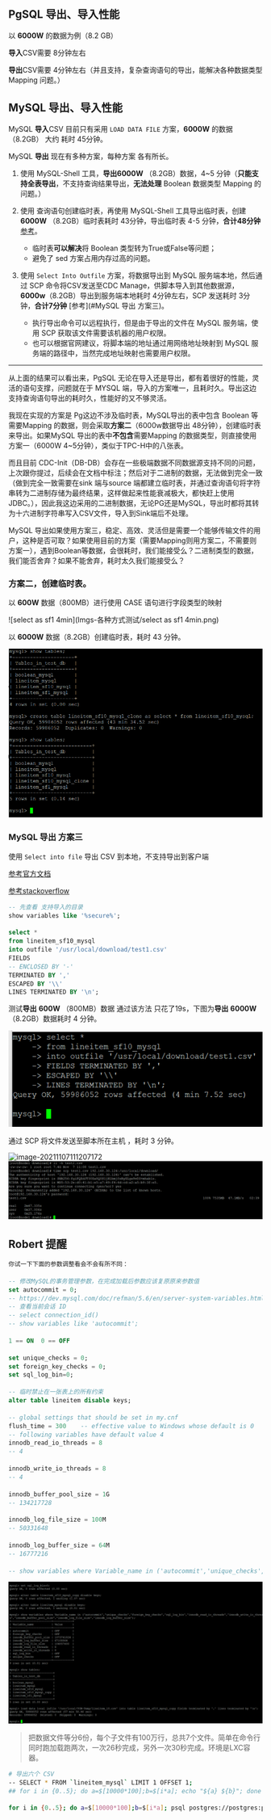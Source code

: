 

## PgSQL **导出、导入**性能

以 **6000W** 的数据为例（8.2 GB）

**导入**CSV需要  8分钟左右

**导出**CSV需要 4分钟左右（并且支持，复杂查询语句的导出，能解决各种数据类型Mapping 问题。）



## MySQL **导出、导入**性能

MySQL **导入**CSV 目前只有采用 `LOAD DATA FILE` 方案，**6000W** 的数据（8.2GB） 大约 耗时 45分钟。

MySQL **导出** 现在有多种方案，每种方案 各有所长。

1.  使用 MySQL-Shell 工具，**导出6000W** （8.2GB）数据，4~5 分钟（**只能支持全表导出**，不支持查询结果导出，**无法处理** Boolean 数据类型 Mapping 的问题。）
2.  使用 查询语句创建临时表，再使用 MySQL-Shell 工具导出临时表，创建**6000W**  （8.2GB）临时表耗时 43分钟，导出临时表 4-5 分钟，**合计48分钟** [参考](#方案二，创建临时表。)。

    -   临时表**可以解决**将 Boolean 类型转为True或False等问题；
    -   避免了 sed 方案占用内存过高的问题。
3.  使用 `Select Into Outfile` 方案，将数据导出到 MySQL 服务端本地，然后通过 SCP 命令将CSV发送至CDC Manage，供脚本导入到其他数据源，**6000w**（8.2GB）导出到服务端本地耗时 4分钟左右，SCP 发送耗时 3分钟，**合计7分钟** [参考](#MySQL 导出 方案三)。
    -   执行导出命令可以远程执行，但是由于导出的文件在 MySQL 服务端，使用 SCP 获取该文件需要该机器的用户权限。
    -   也可以根据官网建议，将脚本端的地址通过用网络地址映射到 MySQL 服务端的路径中，当然完成地址映射也需要用户权限。



---

从上面的结果可以看出来，PgSQL 无论在导入还是导出，都有着很好的性能，灵活的语句支撑，问题就在于 MYSQL 端，导入的方案唯一，且耗时久。导出这边支持查询语句导出的耗时久，性能好的又不够灵活。

我现在实现的方案是 Pg这边不涉及临时表，MySQL导出的表中包含 Boolean 等需要Mapping 的数据，则会采取**方案二**（6000w数据导出 48分钟），创建临时表来导出。如果MySQL 导出的表中**不包含**需要Mapping 的数据类型，则直接使用方案一（6000W 4~5分钟），类似于TPC-H中的八张表。

而且目前 CDC-Init（DB-DB）会存在一些极端数据不同数据源支持不同的问题，上次跟你提过，后续会在文档中标注；然后对于二进制的数据，无法做到完全一致（做到完全一致需要在sink 端与source 端都建立临时表，并通过查询语句将字符串转为二进制存储为最终结果，这样做起来性能衰减极大，都快赶上使用JDBC。），因此我这边采用的二进制数据，无论PG还是MySQL，导出时都将其转为十六进制字符串写入CSV文件，导入到Sink端后不处理。

MySQL 导出如果使用方案三，稳定、高效、灵活但是需要一个能够传输文件的用户，这种是否可取？如果使用目前的方案（需要Mapping则用方案二，不需要则方案一），遇到Boolean等数据，会很耗时，我们能接受么？二进制类型的数据，我们能否舍弃？如果不能舍弃，耗时太久我们能接受么？







### 方案二，创建临时表。

以 **600W** 数据（800MB）进行使用 CASE 语句进行字段类型的映射

![select as sf1 4min](Imgs-各种方式测试/select as sf1 4min.png)

以 **6000W** 数据（8.2GB）创建临时表，耗时 43 分钟。

![image-20211108111438590](Imgs-各种方式测试/image-20211108111438590.png)



### MySQL 导出 方案三

使用 `Select into file` 导出 CSV 到本地，不支持导出到客户端 

[参考官方文档](https://dev.mysql.com/doc/refman/8.0/en/select-into.html)

[参考stackoverflow](https://stackoverflow.com/questions/2804332/mysql-select-into-outfile-to-a-different-server)

```sql
-- 先查看 支持导入的目录
show variables like '%secure%';

select *
from lineitem_sf10_mysql
into outfile '/usr/local/download/test1.csv'
FIELDS
-- ENCLOSED BY '-'
TERMINATED BY ','
ESCAPED BY '\\'
LINES TERMINATED BY '\n';
```

测试**导出** **600W**  （800MB）数据 通过该方法 只花了19s，下图为**导出** **6000W**（8.2GB）数据耗时 4 分钟。

![image-20211107110937855](Imgs-各种方式测试/image-20211107110937855.png)



通过 SCP 将文件发送至脚本所在主机 ，耗时 3 分钟。

![image-20211107111207172](Imgs-各种方式测试/image-20211107111207172.png)![image-20211107111416531](Imgs-各种方式测试/image-20211107111416531.png)









## Robert 提醒

```sql
你试一下下面的参数调整看会不会有所不同：

-- 修改MySQL的事务管理参数，在完成加载后参数应该复原原来参数值
set autocommit = 0;
-- https://dev.mysql.com/doc/refman/5.6/en/server-system-variables.html#sysvar_autocommit
-- 查看当前会话 ID
-- select connection_id() 
-- show variables like 'autocommit';

1 == ON  0 == OFF

set unique_checks = 0;
set foreign_key_checks = 0;
set sql_log_bin=0;

-- 临时禁止在一张表上的所有约束
alter table lineitem disable keys;

-- global settings that should be set in my.cnf
flush_time = 300    -- effective value to Windows whose default is 0
-- following variables have default value 4
innodb_read_io_threads = 8
-- 4

innodb_write_io_threads = 8
-- 4

innodb_buffer_pool_size = 1G
-- 134217728

innodb_log_file_size = 100M
-- 50331648

innodb_log_buffer_size = 64M
-- 16777216

-- show variables where Variable_name in ('autocommit','unique_checks','foreign_key_checks','sql_log_bin','innodb_read_io_threads','innodb_write_io_threads','innodb_buffer_pool_size','innodb_log_file_size','innodb_log_buffer_size');
```



![mysql-load](Imgs-各种方式测试/mysql-load.png)




>   把数据文件等分6份，每个子文件有100万行，总共7个文件。简单在命令行同时跑加载跑两次，一次26秒完成，另外一次30秒完成。环境是LXC容器。




```sh
# 导出六个 CSV
-- SELECT * FROM `lineitem_mysql` LIMIT 1 OFFSET 1;
## for i in {0..5}; do a=$[10000*100];b=$[i*a]; echo "${a} ${b}"; done

for i in {0..5}; do a=$[10000*100];b=$[i*a]; psql postgres://postgres:postgres@192.168.30.155/test_db -c "\copy (select * from lineitem_sf1_pgsql limit $a offset $b) to '/usr/local/lineitem_600w_$i.csv' with DELIMITER ',';"; done
```

 

